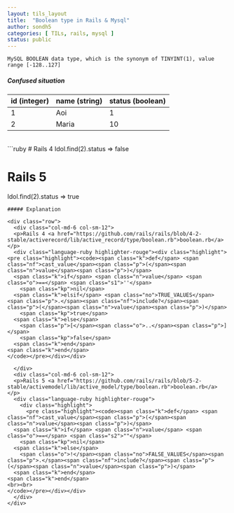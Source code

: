 ```yaml
---
layout: tils_layout
title:  "Boolean type in Rails & Mysql"
author: sondh5
categories: [ TILs, rails, mysql ]
status: public
---
```



`MySQL BOOLEAN data type, which is the synonym of TINYINT(1), value range [-128..127]`

##### Confused situation

| id (integer)        | name (string)           | status (boolean)  |
| ------------- |-------------| -----|
| 1      | Aoi | 1 |
| 2      | Maria      |   10 |

<br>
```ruby
# Rails 4
Idol.find(2).status
=> false

# Rails 5
Idol.find(2).status
=> true
```
##### Explanation

<div class="row">
  <div class="col-md-6 col-sm-12">
  <p>Rails 4 <a href="https://github.com/rails/rails/blob/4-2-stable/activerecord/lib/active_record/type/boolean.rb">boolean.rb</a></p>
  <div class="language-ruby highlighter-rouge"><div class="highlight"><pre class="highlight"><code><span class="k">def</span> <span class="nf">cast_value</span><span class="p">(</span><span class="n">value</span><span class="p">)</span>
  <span class="k">if</span> <span class="n">value</span> <span class="o">==</span> <span class="s1">''</span>
    <span class="kp">nil</span>
  <span class="k">elsif</span> <span class="no">TRUE_VALUES</span><span class="p">.</span><span class="nf">include?</span><span class="p">(</span><span class="n">value</span><span class="p">)</span>
    <span class="kp">true</span>
  <span class="k">else</span>
    <span class="p">[</span><span class="o">..</span><span class="p">]</span>
    <span class="kp">false</span>
  <span class="k">end</span>
<span class="k">end</span>
</code></pre></div></div>

  </div>
  <div class="col-md-6 col-sm-12">
  <p>Rails 5 <a href="https://github.com/rails/rails/blob/5-2-stable/activemodel/lib/active_model/type/boolean.rb">boolean.rb</a></p>
  <div class="language-ruby highlighter-rouge">
    <div class="highlight">
      <pre class="highlight"><code><span class="k">def</span> <span class="nf">cast_value</span><span class="p">(</span><span class="n">value</span><span class="p">)</span>
  <span class="k">if</span> <span class="n">value</span> <span class="o">==</span> <span class="s2">""</span>
    <span class="kp">nil</span>
  <span class="k">else</span>
    <span class="o">!</span><span class="no">FALSE_VALUES</span><span class="p">.</span><span class="nf">include?</span><span class="p">(</span><span class="n">value</span><span class="p">)</span>
  <span class="k">end</span>
<span class="k">end</span>
<br><br>
</code></pre></div></div>
  </div>
</div>
